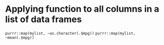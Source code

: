 # Applying function to all columns in a list of data frames
`purrr::map(mylist, ~as.character(.$mpg))`
`purrr::map(mylist, ~mean(.$mpg))`


